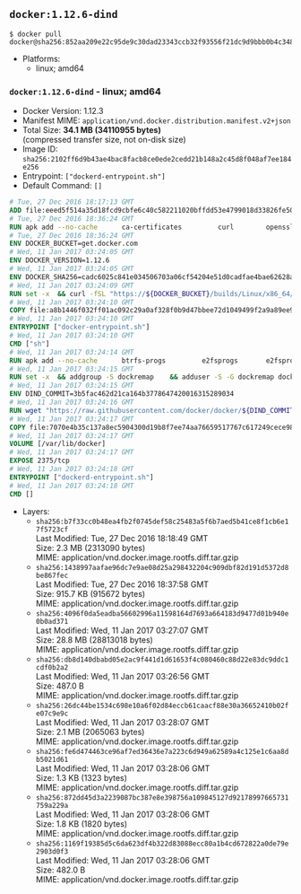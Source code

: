 ## `docker:1.12.6-dind`

```console
$ docker pull docker@sha256:852aa209e22c95de9c30dad23343ccb32f93556f21dc9d9bbb0b4c348e161c95
```

-	Platforms:
	-	linux; amd64

### `docker:1.12.6-dind` - linux; amd64

-	Docker Version: 1.12.3
-	Manifest MIME: `application/vnd.docker.distribution.manifest.v2+json`
-	Total Size: **34.1 MB (34110955 bytes)**  
	(compressed transfer size, not on-disk size)
-	Image ID: `sha256:2102ff6d9b43ae4bac8facb8ce0ede2cedd21b148a2c45d8f048af7ee184e256`
-	Entrypoint: `["dockerd-entrypoint.sh"]`
-	Default Command: `[]`

```dockerfile
# Tue, 27 Dec 2016 18:17:13 GMT
ADD file:eeed5f514a35d18fcd9cbfe6c40c582211020bffdd53e4799018d33826fe5067 in / 
# Tue, 27 Dec 2016 18:36:24 GMT
RUN apk add --no-cache 		ca-certificates 		curl 		openssl
# Tue, 27 Dec 2016 18:36:24 GMT
ENV DOCKER_BUCKET=get.docker.com
# Wed, 11 Jan 2017 03:24:05 GMT
ENV DOCKER_VERSION=1.12.6
# Wed, 11 Jan 2017 03:24:05 GMT
ENV DOCKER_SHA256=cadc6025c841e034506703a06cf54204e51d0cadfae4bae62628ac648d82efdd
# Wed, 11 Jan 2017 03:24:09 GMT
RUN set -x 	&& curl -fSL "https://${DOCKER_BUCKET}/builds/Linux/x86_64/docker-${DOCKER_VERSION}.tgz" -o docker.tgz 	&& echo "${DOCKER_SHA256} *docker.tgz" | sha256sum -c - 	&& tar -xzvf docker.tgz 	&& mv docker/* /usr/local/bin/ 	&& rmdir docker 	&& rm docker.tgz 	&& docker -v
# Wed, 11 Jan 2017 03:24:10 GMT
COPY file:a8b1446f032ff01ac092c29a0af328f0b9d47bbee72d1049499f2a9a89ee988a in /usr/local/bin/ 
# Wed, 11 Jan 2017 03:24:10 GMT
ENTRYPOINT ["docker-entrypoint.sh"]
# Wed, 11 Jan 2017 03:24:10 GMT
CMD ["sh"]
# Wed, 11 Jan 2017 03:24:14 GMT
RUN apk add --no-cache 		btrfs-progs 		e2fsprogs 		e2fsprogs-extra 		iptables 		xfsprogs 		xz
# Wed, 11 Jan 2017 03:24:15 GMT
RUN set -x 	&& addgroup -S dockremap 	&& adduser -S -G dockremap dockremap 	&& echo 'dockremap:165536:65536' >> /etc/subuid 	&& echo 'dockremap:165536:65536' >> /etc/subgid
# Wed, 11 Jan 2017 03:24:15 GMT
ENV DIND_COMMIT=3b5fac462d21ca164b3778647420016315289034
# Wed, 11 Jan 2017 03:24:16 GMT
RUN wget "https://raw.githubusercontent.com/docker/docker/${DIND_COMMIT}/hack/dind" -O /usr/local/bin/dind 	&& chmod +x /usr/local/bin/dind
# Wed, 11 Jan 2017 03:24:17 GMT
COPY file:7070e4b35c137a8ec5904300d19b8f7ee74aa76659517767c617249cece98a4a in /usr/local/bin/ 
# Wed, 11 Jan 2017 03:24:17 GMT
VOLUME [/var/lib/docker]
# Wed, 11 Jan 2017 03:24:17 GMT
EXPOSE 2375/tcp
# Wed, 11 Jan 2017 03:24:18 GMT
ENTRYPOINT ["dockerd-entrypoint.sh"]
# Wed, 11 Jan 2017 03:24:18 GMT
CMD []
```

-	Layers:
	-	`sha256:b7f33cc0b48ea4fb2f0745def58c25483a5f6b7aed5b41ce8f1cb6e17f5723cf`  
		Last Modified: Tue, 27 Dec 2016 18:18:49 GMT  
		Size: 2.3 MB (2313090 bytes)  
		MIME: application/vnd.docker.image.rootfs.diff.tar.gzip
	-	`sha256:1438997aafae96dc7e9ae08d25a298432204c909dbf82d191d5372d8be867fec`  
		Last Modified: Tue, 27 Dec 2016 18:37:58 GMT  
		Size: 915.7 KB (915672 bytes)  
		MIME: application/vnd.docker.image.rootfs.diff.tar.gzip
	-	`sha256:4096f0da5eadba56602996a11598164d7693a664183d9477d01b940e0b0ad371`  
		Last Modified: Wed, 11 Jan 2017 03:27:07 GMT  
		Size: 28.8 MB (28813018 bytes)  
		MIME: application/vnd.docker.image.rootfs.diff.tar.gzip
	-	`sha256:db8d140dbabd05e2ac9f441d1d61653f4c080460c88d22e83dc9ddc1cdf0b2a2`  
		Last Modified: Wed, 11 Jan 2017 03:26:56 GMT  
		Size: 487.0 B  
		MIME: application/vnd.docker.image.rootfs.diff.tar.gzip
	-	`sha256:26dc44be1534c698e10a6f02d84eccb61caacf88e30a36652410b02fe07c9e9c`  
		Last Modified: Wed, 11 Jan 2017 03:28:07 GMT  
		Size: 2.1 MB (2065063 bytes)  
		MIME: application/vnd.docker.image.rootfs.diff.tar.gzip
	-	`sha256:fe6d474463ce96af7ed36436e7a223c6d949a62589a4c125e1c6aa8db5021d61`  
		Last Modified: Wed, 11 Jan 2017 03:28:06 GMT  
		Size: 1.3 KB (1323 bytes)  
		MIME: application/vnd.docker.image.rootfs.diff.tar.gzip
	-	`sha256:872dd45d3a2239087bc387e8e398756a109845127d92178997665731759a229a`  
		Last Modified: Wed, 11 Jan 2017 03:28:06 GMT  
		Size: 1.8 KB (1820 bytes)  
		MIME: application/vnd.docker.image.rootfs.diff.tar.gzip
	-	`sha256:1169f19385d5c6da623df4b322d83088ecc80a1b4cd672822a0de79e2903d0f3`  
		Last Modified: Wed, 11 Jan 2017 03:28:06 GMT  
		Size: 482.0 B  
		MIME: application/vnd.docker.image.rootfs.diff.tar.gzip
